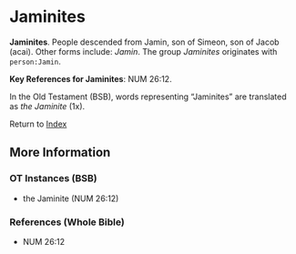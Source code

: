 # Jaminites
**Jaminites**. 
People descended from Jamin, son of Simeon, son of Jacob (acai). 
Other forms include: 
*Jamin*. 
The group _Jaminites_ originates with `person:Jamin`. 


**Key References for Jaminites**: 
NUM 26:12. 


In the Old Testament (BSB), words representing “Jaminites” are translated as 
*the Jaminite* (1x). 




Return to [Index](00-Index.md)

## More Information

### OT Instances (BSB)

* the Jaminite (NUM 26:12)



### References (Whole Bible)

* NUM 26:12



